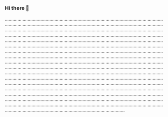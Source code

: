 ### Hi there 👋

..........................................................................................................................................................................................................................................................................................................................................................................................................................................................................................................................................................................................................................................................................................................................................................................................................................................................................................................................................................................................................................................................................................................................................................................................................................................................................................................................................................................................................................................................................................................................................................................................................................................................................................................................................................................................................................................................................................................................................................................................................................................................................................................................................................................................................................................................................................
